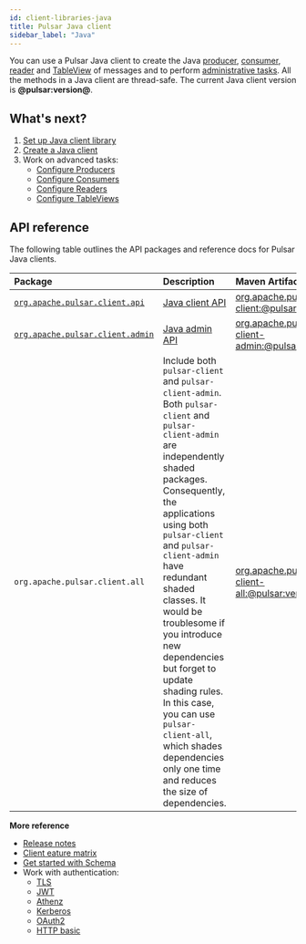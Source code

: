 ```yaml
---
id: client-libraries-java
title: Pulsar Java client
sidebar_label: "Java"
---
```



You can use a Pulsar Java client to create the Java [producer](#producer), [consumer](#consumer), [reader](#reader) and [TableView](#tableview) of messages and to perform [administrative tasks](admin-api-overview.md). All the methods in a Java client are thread-safe. The current Java client version is **@pulsar:version@**.

## What's next?

1. [Set up Java client library](client-libraries-java-install.md)
2. [Create a Java client](client-libraries-java-create-client.md)
3. Work on advanced tasks:
   - [Configure Producers](client-libraries-producers.md)
   - [Configure Consumers](client-libraries-consumers.md)
   - [Configure Readers](client-libraries-readers.md)
   - [Configure TableViews](client-libraries-tableviews.md)

## API reference

The following table outlines the API packages and reference docs for Pulsar Java clients.

Package | Description | Maven Artifact
:-------|:------------|:--------------
[`org.apache.pulsar.client.api`](/api/client) | [Java client API](/api/client/) | [org.apache.pulsar:pulsar-client:@pulsar:version@](http://search.maven.org/#artifactdetails%7Corg.apache.pulsar%7Cpulsar-client%7C@pulsar:version@%7Cjar)
[`org.apache.pulsar.client.admin`](/api/admin) | [Java admin API](admin-api-overview.md) | [org.apache.pulsar:pulsar-client-admin:@pulsar:version@](http://search.maven.org/#artifactdetails%7Corg.apache.pulsar%7Cpulsar-client-admin%7C@pulsar:version@%7Cjar)
`org.apache.pulsar.client.all` | Include both `pulsar-client` and `pulsar-client-admin`.<br /> Both `pulsar-client` and `pulsar-client-admin` are independently shaded packages. Consequently, the applications using both `pulsar-client` and `pulsar-client-admin` have redundant shaded classes. It would be troublesome if you introduce new dependencies but forget to update shading rules. <br /> In this case, you can use `pulsar-client-all`, which shades dependencies only one time and reduces the size of dependencies.  | [org.apache.pulsar:pulsar-client-all:@pulsar:version@](http://search.maven.org/#artifactdetails%7Corg.apache.pulsar%7Cpulsar-client-all%7C@pulsar:version@%7Cjar)

**More reference**

- [Release notes](/release-notes/client-java)
- [Client eature matrix](https://docs.google.com/spreadsheets/d/1YHYTkIXR8-Ql103u-IMI18TXLlGStK8uJjDsOOA0T20/edit#gid=1784579914)
- [Get started with Schema](schema-get-started.md)
- Work with authentication:
  - [TLS](security-tls-authentication.md#configure-tls-authentication-in-pulsar-clients)
  - [JWT](security-jwt.md#configure-jwt-authentication-in-pulsar-clients)
  - [Athenz](security-athenz.md#configure-athenz-authentication-in-pulsar-clients)
  - [Kerberos](security-kerberos.md#configure-kerberos-authentication-in-pulsar-clients)
  - [OAuth2](security-oauth2.md#configure-oauth2-authentication-in-pulsar-clients)
  - [HTTP basic](security-basic-auth.md#configure-basic-authentication-in-pulsar-clients)